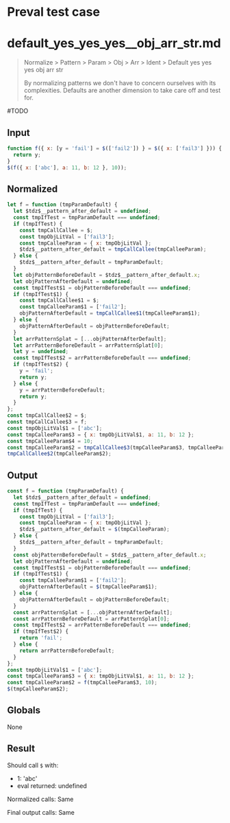 # Preval test case

# default_yes_yes_yes__obj_arr_str.md

> Normalize > Pattern > Param > Obj > Arr > Ident > Default yes yes yes  obj arr str
>
> By normalizing patterns we don't have to concern ourselves with its complexities. Defaults are another dimension to take care off and test for.

#TODO

## Input

`````js filename=intro
function f({ x: [y = 'fail'] = $(['fail2']) } = $({ x: ['fail3'] })) {
  return y;
}
$(f({ x: ['abc'], a: 11, b: 12 }, 10));
`````

## Normalized

`````js filename=intro
let f = function (tmpParamDefault) {
  let $tdz$__pattern_after_default = undefined;
  const tmpIfTest = tmpParamDefault === undefined;
  if (tmpIfTest) {
    const tmpCallCallee = $;
    const tmpObjLitVal = ['fail3'];
    const tmpCalleeParam = { x: tmpObjLitVal };
    $tdz$__pattern_after_default = tmpCallCallee(tmpCalleeParam);
  } else {
    $tdz$__pattern_after_default = tmpParamDefault;
  }
  let objPatternBeforeDefault = $tdz$__pattern_after_default.x;
  let objPatternAfterDefault = undefined;
  const tmpIfTest$1 = objPatternBeforeDefault === undefined;
  if (tmpIfTest$1) {
    const tmpCallCallee$1 = $;
    const tmpCalleeParam$1 = ['fail2'];
    objPatternAfterDefault = tmpCallCallee$1(tmpCalleeParam$1);
  } else {
    objPatternAfterDefault = objPatternBeforeDefault;
  }
  let arrPatternSplat = [...objPatternAfterDefault];
  let arrPatternBeforeDefault = arrPatternSplat[0];
  let y = undefined;
  const tmpIfTest$2 = arrPatternBeforeDefault === undefined;
  if (tmpIfTest$2) {
    y = 'fail';
    return y;
  } else {
    y = arrPatternBeforeDefault;
    return y;
  }
};
const tmpCallCallee$2 = $;
const tmpCallCallee$3 = f;
const tmpObjLitVal$1 = ['abc'];
const tmpCalleeParam$3 = { x: tmpObjLitVal$1, a: 11, b: 12 };
const tmpCalleeParam$4 = 10;
const tmpCalleeParam$2 = tmpCallCallee$3(tmpCalleeParam$3, tmpCalleeParam$4);
tmpCallCallee$2(tmpCalleeParam$2);
`````

## Output

`````js filename=intro
const f = function (tmpParamDefault) {
  let $tdz$__pattern_after_default = undefined;
  const tmpIfTest = tmpParamDefault === undefined;
  if (tmpIfTest) {
    const tmpObjLitVal = ['fail3'];
    const tmpCalleeParam = { x: tmpObjLitVal };
    $tdz$__pattern_after_default = $(tmpCalleeParam);
  } else {
    $tdz$__pattern_after_default = tmpParamDefault;
  }
  const objPatternBeforeDefault = $tdz$__pattern_after_default.x;
  let objPatternAfterDefault = undefined;
  const tmpIfTest$1 = objPatternBeforeDefault === undefined;
  if (tmpIfTest$1) {
    const tmpCalleeParam$1 = ['fail2'];
    objPatternAfterDefault = $(tmpCalleeParam$1);
  } else {
    objPatternAfterDefault = objPatternBeforeDefault;
  }
  const arrPatternSplat = [...objPatternAfterDefault];
  const arrPatternBeforeDefault = arrPatternSplat[0];
  const tmpIfTest$2 = arrPatternBeforeDefault === undefined;
  if (tmpIfTest$2) {
    return 'fail';
  } else {
    return arrPatternBeforeDefault;
  }
};
const tmpObjLitVal$1 = ['abc'];
const tmpCalleeParam$3 = { x: tmpObjLitVal$1, a: 11, b: 12 };
const tmpCalleeParam$2 = f(tmpCalleeParam$3, 10);
$(tmpCalleeParam$2);
`````

## Globals

None

## Result

Should call `$` with:
 - 1: 'abc'
 - eval returned: undefined

Normalized calls: Same

Final output calls: Same
